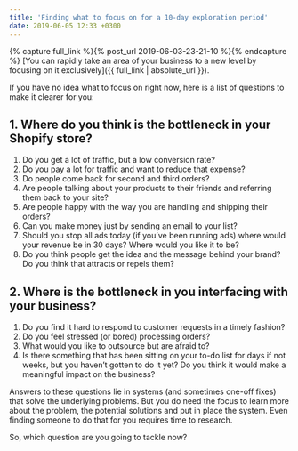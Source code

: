 ```yaml
---
title: 'Finding what to focus on for a 10-day exploration period'
date: 2019-06-05 12:33 +0300
---
```


{% capture full_link %}{% post_url 2019-06-03-23-21-10 %}{% endcapture %}
[You can rapidly take an area of your business to a new level by focusing on it exclusively]({{ full_link | absolute_url }}). 

If you have no idea what to focus on right now, here is a list of questions to make it clearer for you:

## 1. Where do you think is the bottleneck in your Shopify store? 
1. Do you get a lot of traffic, but a low conversion rate? 
2. Do you pay a lot for traffic and want to reduce that expense? 
3. Do people come back for second and third orders? 
4. Are people talking about your products to their friends and referring them back to your site?
5. Are people happy with the way you are handling and shipping their orders? 
6. Can you make money just by sending an email to your list? 
7. Should you stop all ads today (if you’ve been running ads) where would your revenue be in 30 days? Where would you like it to be?
8. Do you think people get the idea and the message behind your brand? Do you think that attracts or repels them? 

## 2. Where is the bottleneck in you interfacing with your business?
1. Do you find it hard to respond to customer requests in a timely fashion?
2. Do you feel stressed (or bored) processing orders?
3. What would you like to outsource but are afraid to?
4. Is there something that has been sitting on your to-do list for days if not weeks, but you haven’t gotten to do it yet? Do you think it would make a meaningful impact on the business?

Answers to these questions lie in systems (and sometimes one-off fixes) that solve the underlying problems. But you do need the focus to learn more about the problem, the potential solutions and put in place the system. Even finding someone to do that for you requires time to research. 

So, which question are you going to tackle now?


